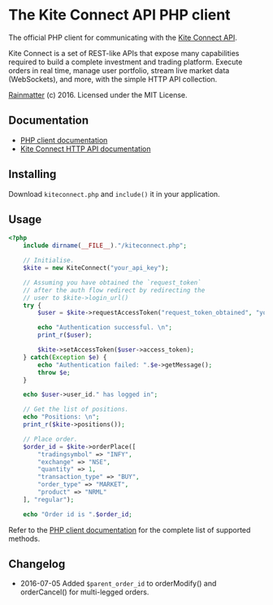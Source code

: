 # The Kite Connect API PHP client
The official PHP client for communicating with the [Kite Connect API](https://kite.trade).

Kite Connect is a set of REST-like APIs that expose many capabilities required to build a complete investment and trading platform. Execute orders in real time, manage user portfolio, stream live market data (WebSockets), and more, with the simple HTTP API collection. 

[Rainmatter](http://rainmatter.com) (c) 2016. Licensed under the MIT License.

## Documentation
- [PHP client documentation](https://kite.trade/docs/phpkiteconnect/)
- [Kite Connect HTTP API documentation](https://kite.trade/docs/connect/v1)

## Installing
Download `kiteconnect.php` and `include()` it in your application.

## Usage
```php
<?php
	include dirname(__FILE__)."/kiteconnect.php";

	// Initialise.
	$kite = new KiteConnect("your_api_key");

	// Assuming you have obtained the `request_token`
	// after the auth flow redirect by redirecting the
	// user to $kite->login_url()
	try {
		$user = $kite->requestAccessToken("request_token_obtained", "your_api_secret");

		echo "Authentication successful. \n";
		print_r($user);

		$kite->setAccessToken($user->access_token);
	} catch(Exception $e) {
		echo "Authentication failed: ".$e->getMessage();
		throw $e;
	}

	echo $user->user_id." has logged in";

	// Get the list of positions.
	echo "Positions: \n";
	print_r($kite->positions());

	// Place order.
	$order_id = $kite->orderPlace([
		"tradingsymbol" => "INFY",
		"exchange" => "NSE",
		"quantity" => 1,
		"transaction_type" => "BUY",
		"order_type" => "MARKET",
		"product" => "NRML"
	], "regular");

	echo "Order id is ".$order_id;
```

Refer to the [PHP client documentation](https://kite.trade/docs/phpkiteconnect/) for the complete list of supported methods. 


## Changelog
- 2016-07-05	Added `$parent_order_id` to orderModify() and orderCancel() for multi-legged orders.

